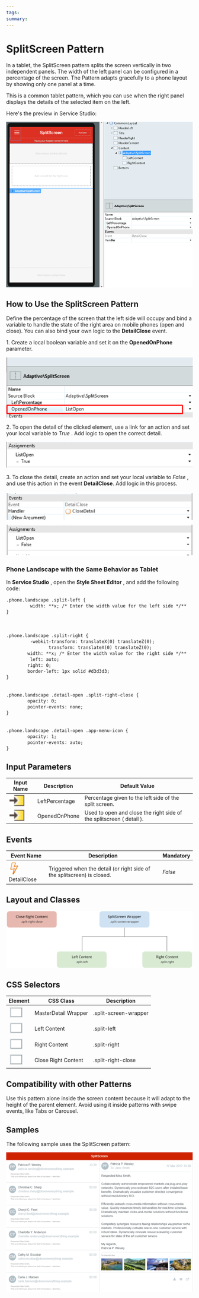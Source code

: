 ```yaml
---
tags: 
summary: 
---
```


# SplitScreen Pattern

In a tablet, the SplitScreen pattern splits the screen vertically in two independent panels. The width of the left panel can be configured in a percentage of the screen. The Pattern adapts gracefully to a phone layout by showing only one panel at a time.

This is a common tablet pattern, which you can use when the right panel displays the details of the selected item on the left.

Here's the preview in Service Studio:

![](images/Service_Studio_Split_Screen.png)

## How to Use the SplitScreen Pattern

Define the percentage of the screen that the left side will occupy and bind a variable to handle the state of the right area on mobile phones (open and close). You can also bind your own logic to the **DetailClose** event.

1\. Create a local boolean variable and set it on the **OpenedOnPhone** parameter.

![](images/adaptive_split_screen.png)

2\. To open the detail of the clicked element, use a link for an action and set your local variable to _True_ . Add logic to open the correct detail.

![](images/split_screen_list_open.png)

3\. To close the detail, create an action and set your local variable to _False_ , and use this action in the event **DetailClose**. Add logic in this process.

![](images/close_detail.png)

### Phone Landscape with the Same Behavior as Tablet

In **Service Studio** , open the **Style Sheet Editor** , and add the following code:

    
    
    .phone.landscape .split-left {
             width: **x; /* Enter the width value for the left side */**
    }
    
    
    
    .phone.landscape .split-right {
             -webkit-transform: translateX(0) translateZ(0);
                    transform: translateX(0) translateZ(0);
            width: **x; /* Enter the width value for the right side */**
             left: auto;
            right: 0;
            border-left: 1px solid #d3d3d3;
    }
    
    
    .phone.landscape .detail-open .split-right-close {
            opacity: 0;
            pointer-events: none;
    }
    
    
    .phone.landscape .detail-open .app-menu-icon {
            opacity: 1;
            pointer-events: auto;
    }
    

## Input Parameters

**Input Name** |  **Description** |  **Default Value**  
---|---|---  
![](images/input.png) |  LeftPercentage  |  Percentage given to the left side of the split screen.  |  50%  
![](images/input.png) |  OpenedOnPhone  |  Used to open and close the right side of the splitscreen ( detail ).  |  _False_  
  
## Events

**Event Name** |  **Description** |  **Mandatory**  
---|---|---  
![](images/Event.png) DetailClose  |  Triggered when the detail (or right side of the splitscreen) is closed.  |  _False_  
  
## Layout and Classes

![](images/split_screen_layout_classes.png)

## CSS Selectors

**Element** |  **CSS Class** |  **Description**  
---|---|---  
![](images/css_selector.png) |  MasterDetail Wrapper  |  .split-screen-wrapper  |  Container that wraps elements in left and right container.  
![](images/css_selector.png) |  Left Content  |  .split-left  |  Add content for the Left side.  
![](images/css_selector.png) |  Right Content  |  .split-right  |  Add content for the Right side. In phone view, this Element is off canvas.  
![](images/css_selector.png) |  Close Right Content  |  .split-right-close  |  
  
## Compatibility with other Patterns

Use this pattern alone inside the screen content because it will adapt to the height of the parent element. Avoid using it inside patterns with swipe events, like Tabs or Carousel.

## Samples

The following sample uses the SplitScreen pattern:

![](images/SplitScreen-Sample-1.PNG)
